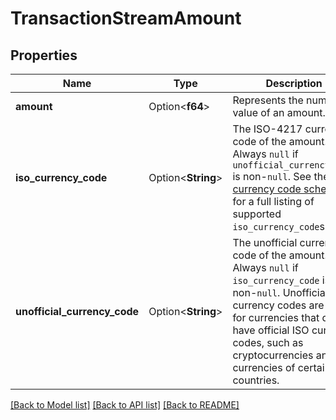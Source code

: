 # TransactionStreamAmount

## Properties

Name | Type | Description | Notes
------------ | ------------- | ------------- | -------------
**amount** | Option<**f64**> | Represents the numerical value of an amount. | [optional]
**iso_currency_code** | Option<**String**> | The ISO-4217 currency code of the amount. Always `null` if `unofficial_currency_code` is non-`null`.  See the [currency code schema](https://plaid.com/docs/api/accounts#currency-code-schema) for a full listing of supported `iso_currency_code`s. | [optional]
**unofficial_currency_code** | Option<**String**> | The unofficial currency code of the amount. Always `null` if `iso_currency_code` is non-`null`. Unofficial currency codes are used for currencies that do not have official ISO currency codes, such as cryptocurrencies and the currencies of certain countries. | [optional]

[[Back to Model list]](../README.md#documentation-for-models) [[Back to API list]](../README.md#documentation-for-api-endpoints) [[Back to README]](../README.md)



